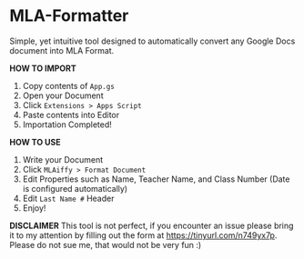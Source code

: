 # MLA-Formatter
Simple, yet intuitive tool designed to automatically convert any Google Docs document into MLA Format.

**HOW TO IMPORT**
1) Copy contents of `App.gs`
2) Open your Document
3) Click `Extensions > Apps Script`
4) Paste contents into Editor
5) Importation Completed!

**HOW TO USE**
1) Write your Document
2) Click `MLAiffy > Format Document`
3) Edit Properties such as Name, Teacher Name, and Class Number (Date is configured automatically)
4) Edit `Last Name #` Header
5) Enjoy!

**DISCLAIMER**
This tool is not perfect, if you encounter an issue please bring it to my attention by filling
out the form at https://tinyurl.com/n749yx7p. Please do not sue me, that would not be very fun :)
